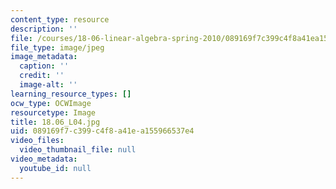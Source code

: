 ```yaml
---
content_type: resource
description: ''
file: /courses/18-06-linear-algebra-spring-2010/089169f7c399c4f8a41ea155966537e4_18.06_L04.jpg
file_type: image/jpeg
image_metadata:
  caption: ''
  credit: ''
  image-alt: ''
learning_resource_types: []
ocw_type: OCWImage
resourcetype: Image
title: 18.06_L04.jpg
uid: 089169f7-c399-c4f8-a41e-a155966537e4
video_files:
  video_thumbnail_file: null
video_metadata:
  youtube_id: null
---
```


